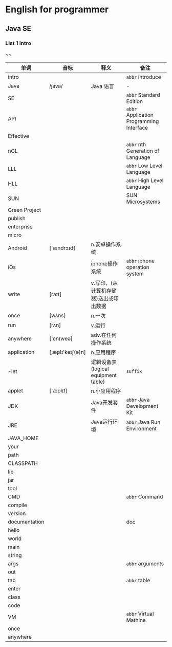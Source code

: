 # English for programmer
## Java SE 
### List 1 intro
~~ 

|单词|音标|释义|备注|
|---|---|---|---|
|intro|||`abbr` introduce|
|Java|/java/|Java 语言|-|
|SE|||`abbr` Standard Edition|
|API|||`abbr` Application Programming Interface|
|Effective||||
|nGL|||`abbr` nth Generation of Language|
|LLL|||`abbr` Low Level Language|
|HLL|||`abbr` High Level Language|
|SUN|||SUN Microsystems|
|Green Project||||
|publish||||
|enterprise||||
|micro||||
|Android|['ændrɔɪd]|n.安卓操作系统||
|iOs||iphone操作系统|`abbr` iphone operation system|
|write|[raɪt]|v.写印，(从计算机存储器)送出或印出数据||
|once|[wʌns]|n.一次||
|run|[rʌn]|v.运行||
|anywhere|['enɪweə]|adv.在任何操作系统||
|application|[ˌæplɪ'keɪʃ(ə)n]|n.应用程序||
|-let||逻辑设备表 (logical equipment table)|`suffix`|
|applet|['æplɪt]|n.小应用程序||
|JDK||Java开发套件|`abbr` Java Development Kit|
|JRE||Java运行环境|`abbr` Java Run Environment|
|JAVA_HOME||||
|your||||
|path||||
|CLASSPATH||||
|lib||||
|jar||||
|tool||||
|CMD|||`abbr` Command|
|compile||||
|version||||
|documentation|||doc|
|hello||||
|world||||
|main||||
|string||||
|args|||`abbr` arguments|
|out||||
|tab|||`abbr` table|
|enter||||
|class||||
|code||||
|VM|||`abbr` Virtual Mathine|
|once||||
|anywhere||||